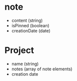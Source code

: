 # note
- content (string)
- isPinned (boolean)
- creationDate (date)

# Project
- name (string)
- notes (array of note elements)
- creation date
